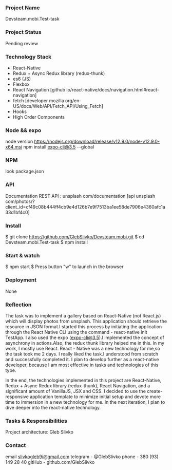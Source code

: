 ### Project Name
Devsteam.mobi.Test-task

### Project Status
Pending review

### Technology Stack
* React-Native
* Redux + Async Redux library (redux-thunk)
* es6 (JS)
* Flexbox
* React Navigation [github io/react-native/docs/navigation.html#react-navigation]
* fetch [developer mozilla org/en-US/docs/Web/API/Fetch_API/Using_Fetch]
* Hooks
* High Order Components

### Node && expo
node version https://nodejs.org/download/release/v12.9.0/node-v12.9.0-x64.msi
npm install expo-cli@3.5 --global

### NPM
look package.json

### API
Documentation REST API :
unsplash com/documentation
[api unsplash com/photos/?client_id=cf49c08b444ff4cb9e4d126b7e9f7513ba1ee58de7906e4360afc1a33d1bf4c0]
 
### Install
$ git clone https://github.com/GlebSlivko/Devsteam.mobi.git
$ cd Devsteam.mobi.Test-task
$ npm install

### Start & watch
$ npm start
$ Press button "w" to launch in the browser

### Deployment
None

### Reflection
The task was to implement a gallery based on React-Native (not React.js) which will display photos from unsplash. 
This application should retrieve the resource in JSON format.I started this process by initiating 
the application through the React Native CLI using the command - react-native init TestApp. 
I also used the expo (expo-cli@3.5).I implemented the concept of asynchrony in actions.Also, the redux thunk library helped me in this.
In my work, I mostly use React. React - Native was a new technology for me,so the task took me 2 days. 
I really liked the task.I understood from scratch and successfully completed it. 
I plan to develop further as a react-native developer, 
because I am most effective in tasks and technologies of this type.

In the end, the technologies implemented in this project are React-Native, Redux + Async Redux library (redux-thunk),
React Navigation, and a significant amount of VanillaJS, JSX and CSS. 
I decided to use the create-responsive application template to minimize initial setup and devote more 
time to immersion in a new technology for me. In the next iteration, I plan to dive deeper into the react-native 
technology.

### Tasks & Responsibilities
Project architecture: Gleb Slivko
 
### Contact
email slivkogleb9i@gmail.com
telegram - @GlebSlivko
phone - 380 (93) 149 28 40
gitHub - github.com/GlebSlivko


